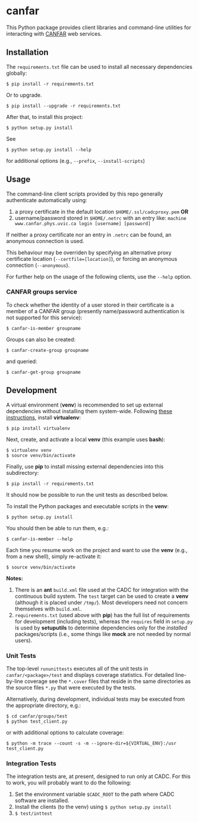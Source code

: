 # canfar
This Python package provides client libraries and command-line utilities for interacting with [CANFAR](http://www.canfar.phys.uvic.ca/) web services.

## Installation
The `requirements.txt` file can be used to install all necessary dependencies globally:
```
$ pip install -r requirements.txt
```

Or to upgrade.
```
$ pip install --upgrade -r requirements.txt
```

After that, to install this project:
```
$ python setup.py install
```

See
```
$ python setup.py install --help
```
for additional options (e.g., `--prefix`, `--install-scripts`)

## Usage
The command-line client scripts provided by this repo generally authenticate automatically using:

1. a proxy certificate in the default location `$HOME/.ssl/cadcproxy.pem` **OR**
2. username/password stored in `$HOME/.netrc` with an entry like:
        `machine www.canfar.phys.uvic.ca login [username] [password]`

If neither a proxy certificate nor an entry in `.netrc` can be found, an anonymous connection is used.

This behaviour may be overriden by specifying an alternative proxy certificate location (`--certfile=[location]`), or forcing an anonymous connection (`--anonymous`).

For further help on the usage of the following clients, use the `--help` option.

### CANFAR groups service
To check whether the identity of a user stored in their certificate is a member of a CANFAR group (presently name/password authentication is not supported for this service):
```
$ canfar-is-member groupname
```

Groups can also be created:
```
$ canfar-create-group groupname
```
and queried:
```
$ canfar-get-group groupname
```

## Development
A virtual environment (**venv**) is recommended to set up external dependencies without installing them system-wide. Following [these instructions](http://docs.python-guide.org/en/latest/dev/virtualenvs/), install **virtualenv**:
```
$ pip install virtualenv
```

Next, create, and activate a local **venv** (this example uses **bash**):
```
$ virtualenv venv
$ source venv/bin/activate

```

Finally, use **pip** to install missing external dependencies into this subdirectory:
```
$ pip install -r requirements.txt
```

It should now be possible to run the unit tests as described below.

To install the Python packages and executable scripts in the **venv**:
```
$ python setup.py install
```
You should then be able to run them, e.g.:
```
$ canfar-is-member --help
```

Each time you resume work on the project and want to use the **venv** (e.g., from a new shell), simply re-activate it:
```
$ source venv/bin/activate
```

**Notes:**

1. There is an **ant** `build.xml` file used at the CADC for integration with the continuous build system. The `test` target can be used to create a **venv** (although it is placed under `/tmp/`). Most developers need not concern themselves with `build.xml`.
2. `requirements.txt` (used above with **pip**) has the full list of requirements for development (including tests), whereas the `requires` field in `setup.py` is used by **setuputils** to determine dependencies only for the *installed* packages/scripts (i.e., some things like **mock** are not needed by normal users).

### Unit Tests
The top-level `rununittests` executes all of the unit tests in `canfar/<package>/test` and displays coverage statistics. For detailed line-by-line coverage see the `*.cover` files that reside in the same directories as the source files `*.py` that were executed by the tests.

Alternatively, during development, individual tests may be executed from the appropriate directory, e.g.:
```
$ cd canfar/groups/test
$ python test_client.py
```
or with additional options to calculate coverage:
```
$ python -m trace --count -s -m --ignore-dir=${VIRTUAL_ENV}:/usr test_client.py
```

### Integration Tests
The integration tests are, at present, designed to run only at CADC. For this to work, you will probably want to do the following:

1. Set the environment variable `$CADC_ROOT` to the path where CADC software are installed.
2. Install the clients (to the venv) using `$ python setup.py install`
3. `$ test/inttest`
